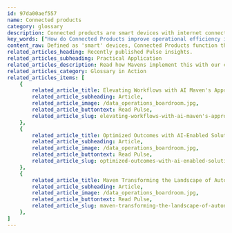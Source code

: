 ```yaml
---
id: 97da00aef557
name: Connected products
category: glossary
description: Connected products are smart devices with internet connectivity, empowering industries with data sharing for enhanced efficiency, user convenience, operational optimization, and proactive business strategies through features like health check-ins and location tracking.
key_words: ["How do Connected Products improve operational efficiency in businesses?", "What are the benefits of smart packaging with Connected Products?", "How can Connected Products enhance customer experience in retail?", "What role do Connected Products play in predictive maintenance for industrial equipment?", "How can medical devices benefit from being connected to the internet?", "What is the impact of Connected Products on supply chain management?", "How do Connected Products contribute to data-driven decision making?", "What are the security challenges associated with Connected Products?", "How can Connected Products facilitate remote health monitoring?", "What opportunities do Connected Products create for new business models?"]
content_raw: Defined as 'smart' devices, Connected Products function through a linkage to the internet, enabling them to communicate vital information regarding themselves, their users, and their environment. Connected Products widely permeate various industries, featuring prominently in elements such as motor vehicles, medical devices, industrial equipment, and even smart packaging that reports on the location and condition of the product housed within. The advent of Connected Products heralds significant business benefits. Firstly, they leverage shared data to enhance their efficiency, simplify users' lives, and optimize operations. For instance, smart packaging utilizes connectivity to ensure real-time tracking of the product, enabling timely intervention where necessary. Further to this, Connected Products' data sharing capability facilitates the proactive monitoring of product usage, thereby optimizing operational execution. This robust oversight presents opportunities for unique intelligence, such as health status check-ins or location tracking. For businesses, this preemptive approach enables them to anticipate service needs, predict potential failures, prevent downtime, and initiate seamless 'over-the-air' upgrades or services. Furthermore, these innovative products provide a robust platform for businesses to create and evolve. The rich ecosystem brought about by connected, smart products opens doors for businesses to devise new models, craft sophisticated products, and deliver services that perfectly align with the ever-changing needs and preferences of their customer base. Embracing Connected Products enables Maven Technologies to harness and utilize the various benefits these smart devices provide. Our vast experience in implementing elite technologies can enable your business to unlock its potential and elevates productivity in the modern world. Utilize Connected Products and see the remarkable business benefits of pioneering technologies implemented by seasoned professionals. Let Maven Technologies bring your future into the present.
related_articles_heading: Recently published Pulse insights.
related_articles_subheading: Practical Application
related_articles_description: Read how Mavens implement this with our clients.
related_articles_category: Glossary in Action
related_articles_items: [
	{
		related_article_title: Elevating Workflows with AI Maven's Approach,
		related_article_subheading: Article,
		related_article_image: /data_operations_boardroom.jpg,
		related_article_buttontext: Read Pulse,
		related_article_slug: elevating-workflows-with-ai-maven's-approach
	},
	{
		related_article_title: Optimized Outcomes with AI-Enabled Solutions,
		related_article_subheading: Article,
		related_article_image: /data_operations_boardroom.jpg,
		related_article_buttontext: Read Pulse,
		related_article_slug: optimized-outcomes-with-ai-enabled-solutions
	},
	{
		related_article_title: Maven Transforming the Landscape of Autonomous Vehicles,
		related_article_subheading: Article,
		related_article_image: /data_operations_boardroom.jpg,
		related_article_buttontext: Read Pulse,
		related_article_slug: maven-transforming-the-landscape-of-autonomous-vehicles
	},
]
---
```

